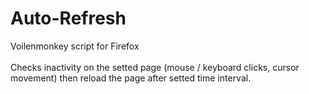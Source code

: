 # Auto-Refresh
Voilenmonkey script for Firefox<br>
<br>
Checks inactivity on the setted page (mouse / keyboard clicks, cursor movement)  then reload the page after setted time interval.
